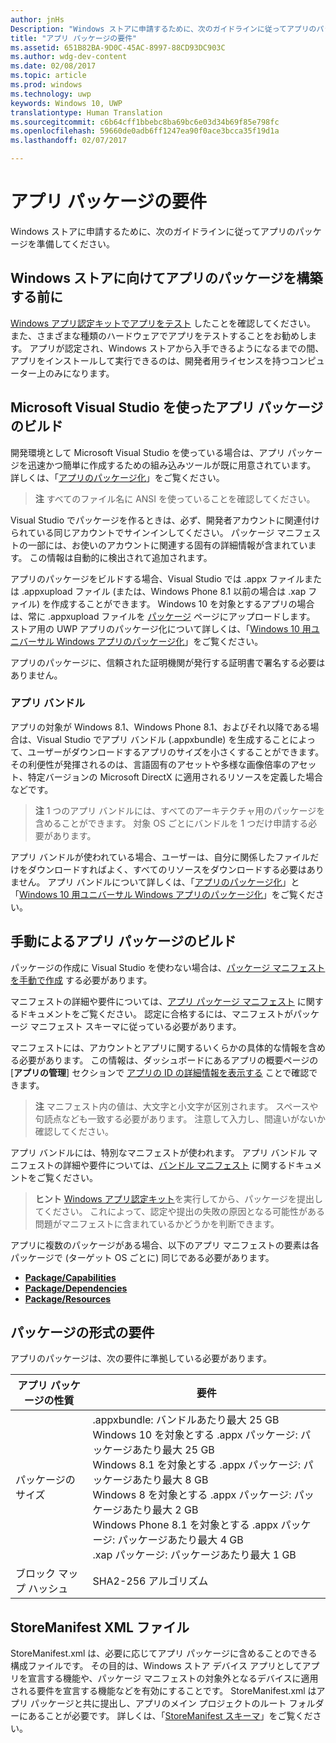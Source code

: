 ```yaml
---
author: jnHs
Description: "Windows ストアに申請するために、次のガイドラインに従ってアプリのパッケージを準備してください。"
title: "アプリ パッケージの要件"
ms.assetid: 651B82BA-9D0C-45AC-8997-88CD93DC903C
ms.author: wdg-dev-content
ms.date: 02/08/2017
ms.topic: article
ms.prod: windows
ms.technology: uwp
keywords: Windows 10, UWP
translationtype: Human Translation
ms.sourcegitcommit: c6b64cff1bbebc8ba69bc6e03d34b69f85e798fc
ms.openlocfilehash: 59660de0adb6ff1247ea90f0ace3bcca35f19d1a
ms.lasthandoff: 02/07/2017

---
```


# <a name="app-package-requirements"></a>アプリ パッケージの要件

Windows ストアに申請するために、次のガイドラインに従ってアプリのパッケージを準備してください。

## <a name="before-you-build-your-apps-package-for-the-windows-store"></a>Windows ストアに向けてアプリのパッケージを構築する前に

[Windows アプリ認定キットでアプリをテスト](https://msdn.microsoft.com/library/windows/apps/mt186449) したことを確認してください。 また、さまざまな種類のハードウェアでアプリをテストすることをお勧めします。 アプリが認定され、Windows ストアから入手できるようになるまでの間、アプリをインストールして実行できるのは、開発者用ライセンスを持つコンピューター上のみになります。

## <a name="building-the-app-package-using-microsoft-visual-studio"></a>Microsoft Visual Studio を使ったアプリ パッケージのビルド

開発環境として Microsoft Visual Studio を使っている場合は、アプリ パッケージを迅速かつ簡単に作成するための組み込みツールが既に用意されています。 詳しくは、「[アプリのパッケージ化](https://msdn.microsoft.com/library/windows/apps/mt270969)」をご覧ください。

> **注**  すべてのファイル名に ANSI を使っていることを確認してください。 


Visual Studio でパッケージを作るときは、必ず、開発者アカウントに関連付けられている同じアカウントでサインインしてください。 パッケージ マニフェストの一部には、お使いのアカウントに関連する固有の詳細情報が含まれています。 この情報は自動的に検出されて追加されます。

アプリのパッケージをビルドする場合、Visual Studio では .appx ファイルまたは .appxupload ファイル (または、Windows Phone 8.1 以前の場合は .xap ファイル) を作成することができます。 Windows 10 を対象とするアプリの場合は、常に .appxupload ファイルを [パッケージ](upload-app-packages.md) ページにアップロードします。 ストア用の UWP アプリのパッケージ化について詳しくは、「[Windows 10 用ユニバーサル Windows アプリのパッケージ化](http://go.microsoft.com/fwlink/p/?LinkId=620193 )」をご覧ください。

アプリのパッケージに、信頼された証明機関が発行する証明書で署名する必要はありません。

### <a name="app-bundles"></a>アプリ バンドル

アプリの対象が Windows 8.1、Windows Phone 8.1、およびそれ以降である場合は、Visual Studio でアプリ バンドル (.appxbundle) を生成することによって、ユーザーがダウンロードするアプリのサイズを小さくすることができます。 その利便性が発揮されるのは、言語固有のアセットや多様な画像倍率のアセット、特定バージョンの Microsoft DirectX に適用されるリソースを定義した場合などです。

> **注**  1 つのアプリ バンドルには、すべてのアーキテクチャ用のパッケージを含めることができます。 対象 OS ごとにバンドルを 1 つだけ申請する必要があります。


アプリ バンドルが使われている場合、ユーザーは、自分に関係したファイルだけをダウンロードすればよく、すべてのリソースをダウンロードする必要はありません。 アプリ バンドルについて詳しくは、「[アプリのパッケージ化](https://msdn.microsoft.com/library/windows/apps/mt270969)」と「[Windows 10 用ユニバーサル Windows アプリのパッケージ化](http://go.microsoft.com/fwlink/p/?LinkId=620193 )」をご覧ください。

## <a name="building-the-app-package-manually"></a>手動によるアプリ パッケージのビルド

パッケージの作成に Visual Studio を使わない場合は、[パッケージ マニフェストを手動で作成](https://msdn.microsoft.com/library/windows/apps/br211476) する必要があります。

マニフェストの詳細や要件については、[アプリ パッケージ マニフェスト](https://msdn.microsoft.com/library/windows/apps/br211474) に関するドキュメントをご覧ください。 認定に合格するには、マニフェストがパッケージ マニフェスト スキーマに従っている必要があります。

マニフェストには、アカウントとアプリに関するいくらかの具体的な情報を含める必要があります。 この情報は、ダッシュボードにあるアプリの概要ページの [**アプリの管理**] セクションで [アプリの ID の詳細情報を表示する](view-app-identity-details.md) ことで確認できます。

> **注**  マニフェスト内の値は、大文字と小文字が区別されます。 スペースや句読点なども一致する必要があります。 注意して入力し、間違いがないか確認してください。


アプリ バンドルには、特別なマニフェストが使われます。 アプリ バンドル マニフェストの詳細や要件については、[バンドル マニフェスト](https://msdn.microsoft.com/library/windows/apps/dn263089) に関するドキュメントをご覧ください。

> **ヒント**  [Windows アプリ認定キット](https://msdn.microsoft.com/library/windows/apps/mt186449)を実行してから、パッケージを提出してください。 これによって、認定や提出の失敗の原因となる可能性がある問題がマニフェストに含まれているかどうかを判断できます。


アプリに複数のパッケージがある場合、以下のアプリ マニフェストの要素は各パッケージで (ターゲット OS ごとに) 同じである必要があります。

-   [**Package/Capabilities**](https://msdn.microsoft.com/library/windows/apps/br211422)
-   [**Package/Dependencies**](https://msdn.microsoft.com/library/windows/apps/br211428)
-   [**Package/Resources**](https://msdn.microsoft.com/library/windows/apps/br211462)

## <a name="package-format-requirements"></a>パッケージの形式の要件

アプリのパッケージは、次の要件に準拠している必要があります。

| アプリ パッケージの性質 | 要件                                                          |
|----------------------|----------------------------------------------------------------------|
| パッケージのサイズ         | .appxbundle: バンドルあたり最大 25 GB <br>Windows 10 を対象とする .appx パッケージ: パッケージあたり最大 25 GB<br>Windows 8.1 を対象とする .appx パッケージ: パッケージあたり最大 8 GB <br> Windows 8 を対象とする .appx パッケージ: パッケージあたり最大 2 GB <br> Windows Phone 8.1 を対象とする .appx パッケージ: パッケージあたり最大 4 GB <br> .xap パッケージ: パッケージあたり最大 1 GB                                                                           |
| ブロック マップ ハッシュ     | SHA2-256 アルゴリズム                                                   |
 

## <a name="storemanifest-xml-file"></a>StoreManifest XML ファイル

StoreManifest.xml は、必要に応じてアプリ パッケージに含めることのできる構成ファイルです。 その目的は、Windows ストア デバイス アプリとしてアプリを宣言する機能や、パッケージ マニフェストの対象外となるデバイスに適用される要件を宣言する機能などを有効にすることです。 StoreManifest.xml はアプリ パッケージと共に提出し、アプリのメイン プロジェクトのルート フォルダーにあることが必要です。 詳しくは、「[StoreManifest スキーマ](https://msdn.microsoft.com/library/windows/apps/mt617325)」をご覧ください。

 

 





